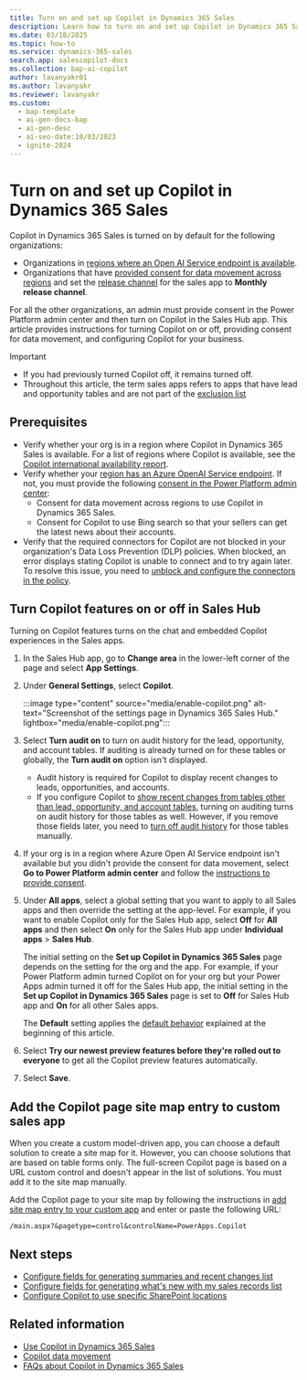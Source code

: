 ```yaml
---
title: Turn on and set up Copilot in Dynamics 365 Sales
description: Learn how to turn on and set up Copilot in Dynamics 365 Sales to improve sales productivity and effectiveness. 
ms.date: 03/18/2025
ms.topic: how-to
ms.service: dynamics-365-sales
search.app: salescopilot-docs
ms.collection: bap-ai-copilot
author: lavanyakr01
ms.author: lavanyakr
ms.reviewer: lavanyakr
ms.custom:
  - bap-template
  - ai-gen-docs-bap
  - ai-gen-desc
  - ai-seo-date:10/03/2023
  - ignite-2024
---
```


# Turn on and set up Copilot in Dynamics 365 Sales

<a name="default-setting-copilot"></a>

Copilot in Dynamics 365 Sales is turned on by default for the following organizations:

- Organizations in [regions where an Open AI Service endpoint is available](/power-platform/admin/geographical-availability-copilot#regions-involved-with-copilots-and-generative-ai-features).  
- Organizations that have [provided consent for data movement across regions](/power-platform/admin/geographical-availability-copilot#turn-on-copilots-and-generative-ai-features) and set the [release channel](/power-apps/maker/model-driven-apps/channel-change) for the sales app to **Monthly release channel**.

For all the other organizations, an admin must provide consent in the Power Platform admin center and then turn on Copilot in the Sales Hub app. This article provides instructions for turning Copilot on or off, providing consent for data movement, and configuring Copilot for your business.

> [!IMPORTANT]
>- If you had previously turned Copilot off, it remains turned off. 
>- Throughout this article, the term sales apps refers to apps that have lead and opportunity tables and are not part of the [exclusion list](sales-copilot-faq.md#are-there-any-applications-where-copilot-in-dynamics-365-sales-cant-be-used)

## Prerequisites

- Verify whether your org is in a region where Copilot in Dynamics 365 Sales is available. For a list of regions where Copilot is available, see the [Copilot international availability report](https://releaseplans.microsoft.com/availability-reports/?report=copilotproductreport).
- Verify whether your [region has an Azure OpenAI Service endpoint](/power-platform/admin/geographical-availability-copilot#regions-involved-with-copilots-and-generative-ai-features). If not, you must provide the following [consent in the Power Platform admin center](/power-platform/admin/geographical-availability-copilot#turn-on-copilots-and-generative-ai-features):
  - Consent for data movement across regions to use Copilot in Dynamics 365 Sales.  
  - Consent for Copilot to use Bing search so that your sellers can get the latest news about their accounts.
- Verify that the required connectors for Copilot are not blocked in your organization's Data Loss Prevention (DLP) policies. When blocked, an error displays stating Copilot is unable to connect and to try again later. To resolve this issue, you need to [unblock and configure the connectors in the policy](sales-copilot-faq.md#copilot-isnt-working-what-should-i-do).  

## Turn Copilot features on or off in Sales Hub

Turning on Copilot features turns on the chat and embedded Copilot experiences in the Sales apps.

1. In the Sales Hub app, go to **Change area** in the lower-left corner of the page and select **App Settings**.

1. Under **General Settings**, select **Copilot**.

     :::image type="content" source="media/enable-copilot.png" alt-text="Screenshot of the  settings page in Dynamics 365 Sales Hub." lightbox="media/enable-copilot.png":::  

    <a name="turn-audit-on"></a>

1. Select **Turn audit on** to turn on audit history for the lead, opportunity, and account tables. If auditing is already turned on for these tables or globally, the **Turn audit on** option isn't displayed.

    - Audit history is required for Copilot to display recent changes to leads, opportunities, and accounts.
    - If you configure Copilot to [show recent changes from tables other than lead, opportunity, and account tables](copilot-configure-summary-fields.md), turning on auditing turns on audit history for those tables as well. However, if you remove those fields later, you need to [turn off audit history](/power-platform/admin/manage-dataverse-auditing#enable-or-disable-auditing-for-an-entity) for those tables manually.

1. If your org is in a region where Azure Open AI Service endpoint isn't available but you didn't provide the consent for data movement, select **Go to Power Platform admin center** and follow the [instructions to provide consent](/power-platform/admin/geographical-availability-copilot#turn-on-copilots-and-generative-ai-features-1).

1. Under **All apps**, select a global setting that you want to apply to all Sales apps and then override the setting at the app-level. For example, if you want to enable Copilot only for the Sales Hub app, select **Off** for **All apps** and then select **On** only for the Sales Hub app under **Individual apps** > **Sales Hub**.

    The initial setting on the **Set up Copilot in Dynamics 365 Sales** page depends on the setting for the org and the app. For example, if your Power Platform admin turned Copilot on for your org but your Power Apps admin turned it off for the Sales Hub app, the initial setting in the **Set up Copilot in Dynamics 365 Sales** page is set to **Off** for Sales Hub app and **On** for all other Sales apps.

    The **Default** setting applies the [default behavior](#default-setting-copilot) explained at the beginning of this article.  
1. Select **Try our newest preview features before they're rolled out to everyone** to get all the Copilot preview features automatically.  
1. Select **Save**.


## Add the Copilot page site map entry to custom sales app

When you create a custom model-driven app, you can choose a default solution to create a site map for it. However, you can choose solutions that are based on table forms only. The full-screen Copilot page is based on a URL custom control and doesn't appear in the list of solutions. You must add it to the site map manually.  

Add the Copilot page to your site map by following the instructions in [add site map entry to your custom app](add-custom-site-map.md) and enter or paste the following URL:

`/main.aspx?&pagetype=control&controlName=PowerApps.Copilot`

## Next steps

- [Configure fields for generating summaries and recent changes list](copilot-configure-summary-fields.md)
- [Configure fields for generating what's new with my sales records list](copilot-configure-whatsnew-field.md)
- [Configure Copilot to use specific SharePoint locations](copilot-sharepoint-config.md)

## Related information

- [Use Copilot in Dynamics 365 Sales](use-sales-copilot.md)
- [Copilot data movement](/power-platform/admin/geographical-availability-copilot#regions-involved-with-copilots-and-generative-ai-features)  
- [FAQs about Copilot in Dynamics 365 Sales](sales-copilot-faq.md)
